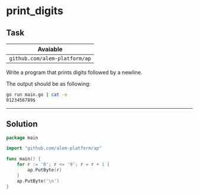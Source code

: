 # print_digits

## Task

| Avaiable                      |
| ----------------------------- |
| `github.com/alem-platform/ap` |

Write a program that prints digits followed by a newline.

The output should be as following:

```sh
go run main.go | cat -e
0123456789$
```

---

## Solution

```go
package main

import "github.com/alem-platform/ap"

func main() {
    for r := '0'; r <= '9'; r = r + 1 {
        ap.PutByte(r)
    }
    ap.PutByte('\n')
}
```
